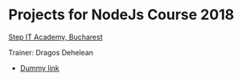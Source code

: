 # Projects for NodeJs Course 2018

[Step IT Academy, Bucharest](https://itstep.ro/)

Trainer: Dragos Dehelean

* [Dummy link](#)

